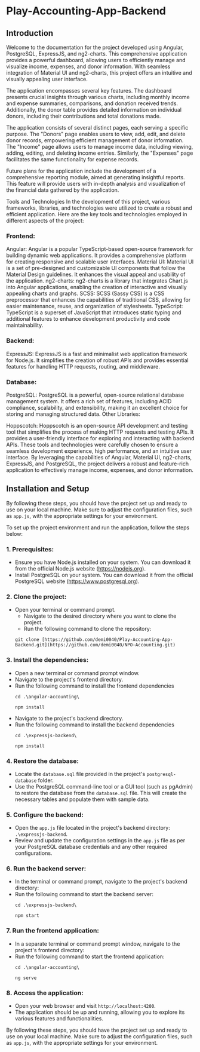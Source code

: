 # Play-Accounting-App-Backend
## Introduction
Welcome to the documentation for the project developed using Angular, PostgreSQL, ExpressJS, and ng2-charts. This comprehensive application provides a powerful dashboard, allowing users to efficiently manage and visualize income, expenses, and donor information. With seamless integration of Material UI and ng2-charts, this project offers an intuitive and visually appealing user interface.

The application encompasses several key features. The dashboard presents crucial insights through various charts, including monthly income and expense summaries, comparisons, and donation received trends. Additionally, the donor table provides detailed information on individual donors, including their contributions and total donations made.

The application consists of several distinct pages, each serving a specific purpose. The "Donors" page enables users to view, add, edit, and delete donor records, empowering efficient management of donor information. The "Income" page allows users to manage income data, including viewing, adding, editing, and deleting income entries. Similarly, the "Expenses" page facilitates the same functionality for expense records.

Future plans for the application include the development of a comprehensive reporting module, aimed at generating insightful reports. This feature will provide users with in-depth analysis and visualization of the financial data gathered by the application.


Tools and Technologies
In the development of this project, various frameworks, libraries, and technologies were utilized to create a robust and efficient application. Here are the key tools and technologies employed in different aspects of the project:

### Frontend:

Angular: Angular is a popular TypeScript-based open-source framework for building dynamic web applications. It provides a comprehensive platform for creating responsive and scalable user interfaces.
Material UI: Material UI is a set of pre-designed and customizable UI components that follow the Material Design guidelines. It enhances the visual appeal and usability of the application.
ng2-charts: ng2-charts is a library that integrates Chart.js into Angular applications, enabling the creation of interactive and visually appealing charts and graphs.
SCSS: SCSS (Sassy CSS) is a CSS preprocessor that enhances the capabilities of traditional CSS, allowing for easier maintenance, reuse, and organization of stylesheets.
TypeScript: TypeScript is a superset of JavaScript that introduces static typing and additional features to enhance development productivity and code maintainability.

### Backend:

ExpressJS: ExpressJS is a fast and minimalist web application framework for Node.js. It simplifies the creation of robust APIs and provides essential features for handling HTTP requests, routing, and middleware.

### Database:

PostgreSQL: PostgreSQL is a powerful, open-source relational database management system. It offers a rich set of features, including ACID compliance, scalability, and extensibility, making it an excellent choice for storing and managing structured data.
Other Libraries:

Hoppscotch: Hoppscotch is an open-source API development and testing tool that simplifies the process of making HTTP requests and testing APIs. It provides a user-friendly interface for exploring and interacting with backend APIs.
These tools and technologies were carefully chosen to ensure a seamless development experience, high performance, and an intuitive user interface. By leveraging the capabilities of Angular, Material UI, ng2-charts, ExpressJS, and PostgreSQL, the project delivers a robust and feature-rich application to effectively manage income, expenses, and donor information.



## Installation and Setup
By following these steps, you should have the project set up and ready to use on your local machine. Make sure to adjust the configuration files, such as `app.js`, with the appropriate settings for your environment.

To set up the project environment and run the application, follow the steps below:

### 1. Prerequisites:
- Ensure you have Node.js installed on your system. You can download it from the official Node.js website (https://nodejs.org).
- Install PostgreSQL on your system. You can download it from the official PostgreSQL website (https://www.postgresql.org).

### 2. Clone the project:
- Open your terminal or command prompt.
    - Navigate to the desired directory where you want to clone the project.
    - Run the following command to clone the repository:
    ```
    git clone [https://github.com/demi0040/Play-Accounting-App-Backend.git](https://github.com/demi0040/NPO-Accounting.git)
    ```
    

### 3. Install the dependencies:
   - Open a new terminal or command prompt window.
   - Navigate to the project's frontend directory.
   - Run the following command to install the frontend dependencies
     ```
     cd .\angular-accounting\
     
     npm install
     ```
   - Navigate to the project's backend directory.
   - Run the following command to install the backend dependencies
     ```
     cd .\expressjs-backend\
     
     npm install
     ```

### 4. Restore the database:
   - Locate the `database.sql` file provided in the project's `postgresql-database` folder.
   - Use the PostgreSQL command-line tool or a GUI tool (such as pgAdmin) to restore the database from the `database.sql` file. This will create the necessary tables and populate them with sample data.

### 5. Configure the backend:
   - Open the `app.js` file located in the project's backend directory: `.\expressjs-backend`.
   - Review and update the configuration settings in the `app.js` file as per your PostgreSQL database credentials and any other required configurations.

### 6. Run the backend server:
   - In the terminal or command prompt, navigate to the project's backend directory:
   - Run the following command to start the backend server:
     ```
     cd .\expressjs-backend\
     
     npm start
     ```

### 7. Run the frontend application:
   - In a separate terminal or command prompt window, navigate to the project's frontend directory:
   - Run the following command to start the frontend application:
     ```
     cd .\angular-accounting\
     
     ng serve
     ```

### 8. Access the application:
   - Open your web browser and visit `http://localhost:4200`.
   - The application should be up and running, allowing you to explore its various features and functionalities.

By following these steps, you should have the project set up and ready to use on your local machine. Make sure to adjust the configuration files, such as `app.js`, with the appropriate settings for your environment.
